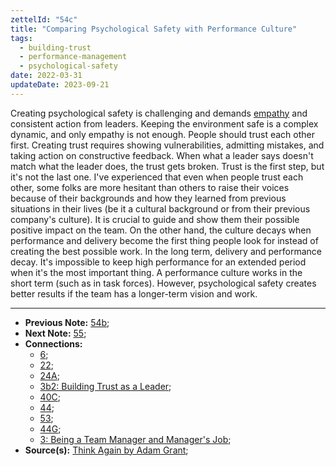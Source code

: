 ```yaml
---
zettelId: "54c"
title: "Comparing Psychological Safety with Performance Culture"
tags:
  - building-trust
  - performance-management
  - psychological-safety
date: 2022-03-31
updateDate: 2023-09-21
---
```


Creating psychological safety is challenging and demands [empathy](/notes/44g/) and consistent action from leaders. Keeping the environment safe is a complex dynamic, and only empathy is not enough. People should trust each other first. Creating trust requires showing vulnerabilities, admitting mistakes, and taking action on constructive feedback. When what a leader says doesn't match what the leader does, the trust gets broken. Trust is the first step, but it's not the last one. I've experienced that even when people trust each other, some folks are more hesitant than others to raise their voices because of their backgrounds and how they learned from previous situations in their lives (be it a cultural background or from their previous company's culture). It is crucial to guide and show them their possible positive impact on the team.
On the other hand, the culture decays when performance and delivery become the first thing people look for instead of creating the best possible work. In the long term, delivery and performance decay. It's impossible to keep high performance for an extended period when it's the most important thing. A performance culture works in the short term (such as in task forces). However, psychological safety creates better results if the team has a longer-term vision and work.

---

- **Previous Note:** [54b](/notes/54b/);
- **Next Note:** [55](/notes/55/);
- **Connections:**
  - [6](/notes/6/);
  - [22](/notes/22/);
  - [24A](/notes/24a/);
  - [3b2: Building Trust as a Leader](/notes/3b2/);
  - [40C](/notes/40c/);
  - [44](/notes/44/);
  - [53](/notes/53/);
  - [44G](/notes/44g/);
  - [3: Being a Team Manager and Manager's Job](/notes/3/);
- **Source(s):** [Think Again by Adam Grant](/books/think-again-by-adam-grant-book-summary-review-and-notes/);
